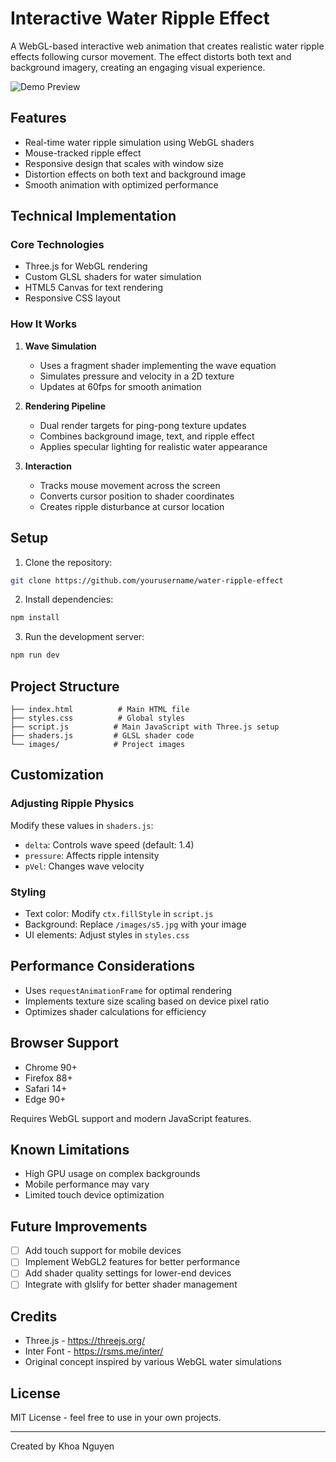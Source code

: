 # Interactive Water Ripple Effect

A WebGL-based interactive web animation that creates realistic water ripple effects following cursor movement. The effect distorts both text and background imagery, creating an engaging visual experience.

![Demo Preview](demo.gif)

## Features

-   Real-time water ripple simulation using WebGL shaders
-   Mouse-tracked ripple effect
-   Responsive design that scales with window size
-   Distortion effects on both text and background image
-   Smooth animation with optimized performance

## Technical Implementation

### Core Technologies

-   Three.js for WebGL rendering
-   Custom GLSL shaders for water simulation
-   HTML5 Canvas for text rendering
-   Responsive CSS layout

### How It Works

1. **Wave Simulation**

    - Uses a fragment shader implementing the wave equation
    - Simulates pressure and velocity in a 2D texture
    - Updates at 60fps for smooth animation

2. **Rendering Pipeline**

    - Dual render targets for ping-pong texture updates
    - Combines background image, text, and ripple effect
    - Applies specular lighting for realistic water appearance

3. **Interaction**
    - Tracks mouse movement across the screen
    - Converts cursor position to shader coordinates
    - Creates ripple disturbance at cursor location

## Setup

1. Clone the repository:

```bash
git clone https://github.com/yourusername/water-ripple-effect
```

2. Install dependencies:

```bash
npm install
```

3. Run the development server:

```bash
npm run dev
```

## Project Structure

```
├── index.html          # Main HTML file
├── styles.css          # Global styles
├── script.js          # Main JavaScript with Three.js setup
├── shaders.js         # GLSL shader code
└── images/            # Project images
```

## Customization

### Adjusting Ripple Physics

Modify these values in `shaders.js`:

-   `delta`: Controls wave speed (default: 1.4)
-   `pressure`: Affects ripple intensity
-   `pVel`: Changes wave velocity

### Styling

-   Text color: Modify `ctx.fillStyle` in `script.js`
-   Background: Replace `/images/s5.jpg` with your image
-   UI elements: Adjust styles in `styles.css`

## Performance Considerations

-   Uses `requestAnimationFrame` for optimal rendering
-   Implements texture size scaling based on device pixel ratio
-   Optimizes shader calculations for efficiency

## Browser Support

-   Chrome 90+
-   Firefox 88+
-   Safari 14+
-   Edge 90+

Requires WebGL support and modern JavaScript features.

## Known Limitations

-   High GPU usage on complex backgrounds
-   Mobile performance may vary
-   Limited touch device optimization

## Future Improvements

-   [ ] Add touch support for mobile devices
-   [ ] Implement WebGL2 features for better performance
-   [ ] Add shader quality settings for lower-end devices
-   [ ] Integrate with glslify for better shader management

## Credits

-   Three.js - <https://threejs.org/>
-   Inter Font - <https://rsms.me/inter/>
-   Original concept inspired by various WebGL water simulations

## License

MIT License - feel free to use in your own projects.

---

Created by Khoa Nguyen
